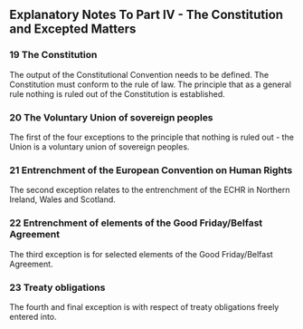 ## Explanatory Notes To Part IV - The Constitution and Excepted Matters

### 19 The Constitution

The output of the Constitutional Convention needs to be defined. The Constitution must conform to the rule of law. The principle that as a general rule nothing is ruled out of the Constitution is established.

### 20 The Voluntary Union of sovereign peoples

The first of the four exceptions to the principle that nothing is ruled out - the Union is a voluntary union of sovereign peoples.

### 21 Entrenchment of the European Convention on Human Rights

The second exception relates to the entrenchment of the ECHR in Northern Ireland, Wales and Scotland.

### 22 Entrenchment of elements of the Good Friday/Belfast Agreement

The third exception is for selected elements of the Good Friday/Belfast Agreement.

### 23 Treaty obligations

The fourth and final exception is with respect of treaty obligations freely entered into.
